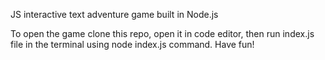 JS interactive text adventure game built in Node.js

To open the game clone this repo, open it in code editor, then run index.js file in the terminal using node index.js command.
Have fun!
